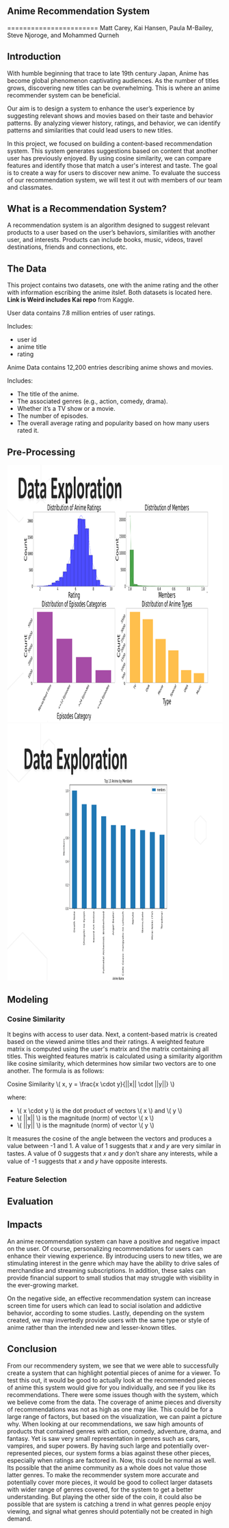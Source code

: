 ## Anime Recommendation System
=======================
Matt Carey, Kai Hansen, Paula M-Bailey, Steve Njoroge, and Mohammed Qurneh

## **Introduction**

With humble beginning that trace to late 19th century Japan, Anime has become global phenomenon captivating audiences.  As the number of titles grows, discovering new titles can be overwhelming.  This is where an anime recommender system can be beneficial.  

Our aim is to design a system to enhance the user’s experience by suggesting relevant shows and movies based on their taste and behavior patterns.  By analyzing viewer history, ratings, and behavior, we can identify patterns and similarities that could lead users to new titles. 

In this project, we focused on  building a content-based recommendation system. This system generates suggestions based on content that another user has previously enjoyed.  By using cosine similarity, we can compare features and identify those that match a user's interest and taste.  The goal is to create a way for users to discover new anime.  To evaluate the success of our recommendation system, we will test it out with members of our team and classmates.


## **What is a Recommendation System?**

A recommendation system is an algorithm designed to suggest relevant products to a user based on the user’s behaviors, similarities with another user, and interests.  Products can include books, music, videos, travel destinations, friends and connections, etc.


## **The Data**
This project contains two datasets, one with the anime rating and the other with information escribing the anime itslef.  Both datasets is located here. **Link is Weird includes Kai repo** []("https://www.kaggle.com/datasets/CooperUnion/anime-recommendations-database?select=rating.csv") from Kaggle.

User data contains 7.8 million entries of user ratings.

Includes:
- user id 
- anime title  
- rating

Anime Data contains 12,200 entries describing anime shows and movies.

Includes:
- The title of the anime.
- The associated genres (e.g., action, comedy, drama).
- Whether it’s a TV show or a movie.
- The number of episodes.
- The overall average rating and popularity based on how many users rated it.

## **Pre-Processing**

<img src="images/Pix1.png" alt="Description" width="600" height="600" />

<img src="images/Pix2.png" alt="Description" width="600" height="600" />

## **Modeling**
### Cosine Similarity

It begins with access to user data. Next, a content-based matrix is created based on the viewed anime titles and their ratings. A weighted feature matrix is computed using the user's matrix and the matrix containing all titles. This weighted features matrix is calculated using a similarity algorithm like cosine similarity, which determines how similar two vectors are to one another. The formula is as follows:

<html>
<head>
  <script type="text/javascript" async
    src="https://cdnjs.cloudflare.com/ajax/libs/mathjax/3.1.2/es5/tex-mml-chtml.js">
  </script>
</head>
<body>

<p>Cosine Similarity \( x, y = \frac{x \cdot y}{||x|| \cdot ||y||} \)</p>

<p>where:</p>
<ul>
  <li> \( x \cdot y \) is the dot product of vectors \( x \) and \( y \)</li>
  <li> \( ||x|| \) is the magnitude (norm) of vector \( x \)</li>
  <li> \( ||y|| \) is the magnitude (norm) of vector \( y \)</li>
</ul>

</body>
</html>


It measures the cosine of the angle between the vectors and produces a value between -1 and 1. A value of 1 suggests that 𝑥 and 𝑦 are very similar in tastes. A value of 0 suggests that 𝑥 and 𝑦 don’t share any interests, while a value of -1 suggests that 𝑥 and 𝑦 have opposite interests.

### Feature Selection

## **Evaluation**

## **Impacts**
An anime recommendation system can have a positive and negative impact on the user.  Of course, personalizing recommendations for users can enhance their viewing experience.   By introducing users to new titles,  we are stimulating interest in the genre which may have the ability to drive sales of merchandise and streaming subscriptions.  In addition, these sales can provide financial support to small studios that may struggle with visibility in the ever-growing market.

On the negative side, an effective recommendation system can increase screen time for users which can lead to social isolation and addictive behavior, according to some studies.  Lastly, depending on the system created, we may invertedly provide users with the same type or style of anime rather than the intended new and lesser-known titles.

## **Conclusion**
From our recommendery system, we see that we were able to successfully create a system that can highlight potential pieces of anime for a viewer. To test this out, it would be good to actually look at the recommended pieces of anime this system would give for you individually, and see if you like its recommendations. There were some issues though with the system, which we believe come from the data. The coverage of anime pieces and diversity of recommendations was not as high as one may like. This could be for a large range of factors, but based on the visualization, we can paint a picture why. When looking at our recommendations, we saw high amounts of products that contained genres with action, comedy, adventure, drama, and fantasy. Yet is saw very small representation in genres such as cars, vampires, and super powers. By having such large and potentially over-represented pieces, our system forms a bias against these other pieces, especially when ratings are factored in. Now, this could be normal as well. Its possible that the anime community as a whole does not value those latter genres. To make the recommender system more accurate and potentially cover more pieces, it would be good to collect larger datasets with wider range of genres covered, for the system to get a better understanding. But playing the other side of the coin, it could also be possible that are system is catching a trend in what genres people enjoy viewing, and signal what genres should potentially not be created in high demand.